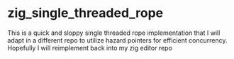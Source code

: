 # zig_single_threaded_rope
This is a quick and sloppy single threaded rope implementation that I will adapt in a different repo to utilize hazard pointers for efficient concurrency. Hopefully I will reimplement back into my zig editor repo
